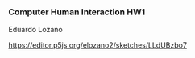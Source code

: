 ### Computer Human Interaction HW1  
Eduardo Lozano

https://editor.p5js.org/elozano2/sketches/LLdUBzbo7
